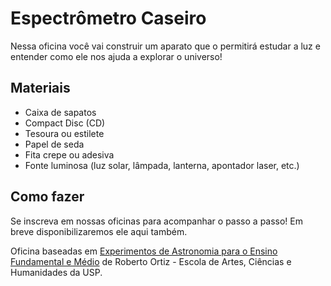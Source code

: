 # Espectrômetro Caseiro

Nessa oficina você vai construir um aparato que o permitirá estudar a luz e entender como ele nos ajuda a explorar o universo!

## Materiais

* Caixa de sapatos
* Compact Disc (CD)
* Tesoura ou estilete
* Papel de seda
* Fita crepe ou adesiva
* Fonte luminosa (luz solar, lâmpada, lanterna, apontador laser, etc.)

## Como fazer

Se inscreva em nossas oficinas para acompanhar o passo a passo! Em breve disponibilizaremos ele aqui também.

Oficina baseadas em [Experimentos de Astronomia para o Ensino Fundamental e Médio](http://each.uspnet.usp.br/ortiz/classes/experimentos_2011.pdf) de Roberto Ortiz - Escola de Artes, Ciências e Humanidades da USP.
